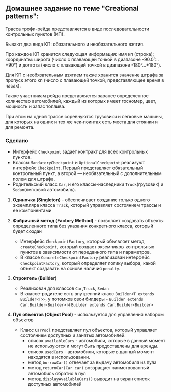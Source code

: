 ## Домашнее задание по теме "Creational patterns":

Трасса трофи-рейда представляется в виде последовательности контрольных пунктов (КП).

Бывают два вида КП: обязательного и необязательного взятия.

Про каждое КП хранится следующая информация: имя кп (строка); координаты: широта (число с плавающей точкой в диапазоне -90.0°…+90°) и долгота (число с плавающей точкой в диапазоне -180°…+180°).

Для КП с необязательным взятием также хранится значение штрафа за пропуск этого кп (число с плавающей точкой, представляющее время в часах).

Также участникам рейда представляется заранее определенное количество автомобилей, каждый из которых имеет госномер, цвет, мощность и запас топлива.

При этом на одной трассе соревнуются грузовики и легковые машины, для которых на одних и тех же чек-поинтах есть места для стоянки и для ремонта.

### Сделано

* Интерфейс `Checkpoint` задает контракт для всех контрольных пунктов.
* Классы `MandatoryCheckpoint` и `OptionalCheckpoint` реализуют интерфейс `Checkpoint`. Первый представляет обязательный контрольный пункт, а второй — необязательный с дополнительным полем для штрафа.
* Родительский класс `Car`, и его классы-наследники `Truck`(грузовик) и `Sedan`(легковой автомобиль).

1. **Одиночка (Singleton)** - обеспечивает создание только одного экземпляра класса `Track`, который управляет состоянием трассы и ее компонентами

2. **Фабричный метод (Factory Method)** - позволяет создавать объекты определенного типа без указания конкретного класса, который будет создан
   * Интерфейс `CheckpointFactory`, который объявляет метод `createCheckpoint`, который создает экземпляры контрольных пунктов в зависимости от переданного типа и параметров.
   * В классе `ConcreteCheckpointFactory` реализован интерфейс `CheckpointFactory`, который определяет логику выбора, какой объект создавать на основе наличия `penalty`.

3. **Строитель (Builder)** 
   * Реализован для классов `Car`,`Truck`, `Sedan`
   * В классе-родителе есть внутренний класс `Builder<T extends Builder<T>>`, у потомков свои билдеры - `Builder extends Car.Builder<Builder>` и `Builder extends Car.Builder<Builder>`

4. **Пул объектов (Object Pool)** - используется для управления набором объектов
   * Класс `CarPool` представляет пул объектов, который управляет состоянием доступных и занятых автомобилей. 
     * список `availableCars` - автомобили, которые в данный момент не используются и могут быть предоставлены для аренды.
     * список `usedCars` - автомобили, которые в данный момент находятся в использовании.
     * метод `borrowCar()` отвечает за выдачу автомобиля из пула
     * метод `returnCar(Car car)` возвращает заимствованный автомобиль обратно в пул
     * метод `displayAvailableCars()` выводит на экран список доступных автомобилей


